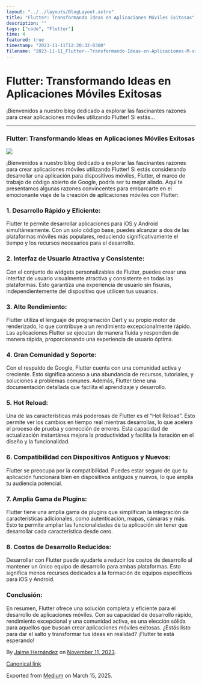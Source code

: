 ```yaml
---
layout: "../../layouts/BlogLayout.astro"
title: "Flutter: Transformando Ideas en Aplicaciones Móviles Exitosas"
description: ""
tags: ["code", "Flutter"]
time: 4
featured: true
timestamp: "2023-11-11T12:20:32-0300"
filename: "2023-11-11_Flutter--Transformando-Ideas-en-Aplicaciones-M-viles-Exitosas-6bf89b040e8e"
---
```


Flutter: Transformando Ideas en Aplicaciones Móviles Exitosas
=============================================================

¡Bienvenidos a nuestro blog dedicado a explorar las fascinantes razones para crear aplicaciones móviles utilizando Flutter! Si estás…

* * *

### Flutter: Transformando Ideas en Aplicaciones Móviles Exitosas

![](https://cdn-images-1.medium.com/max/800/0*W-ZTegJ9MCdQhrz5.png)

¡Bienvenidos a nuestro blog dedicado a explorar las fascinantes razones para crear aplicaciones móviles utilizando Flutter! Si estás considerando desarrollar una aplicación para dispositivos móviles, Flutter, el marco de trabajo de código abierto de Google, podría ser tu mejor aliado. Aquí te presentamos algunas razones convincentes para embarcarte en el emocionante viaje de la creación de aplicaciones móviles con Flutter:

### 1\. Desarrollo Rápido y Eficiente:

Flutter te permite desarrollar aplicaciones para iOS y Android simultáneamente. Con un solo código base, puedes alcanzar a dos de las plataformas móviles más populares, reduciendo significativamente el tiempo y los recursos necesarios para el desarrollo.

### 2\. Interfaz de Usuario Atractiva y Consistente:

Con el conjunto de widgets personalizables de Flutter, puedes crear una interfaz de usuario visualmente atractiva y consistente en todas las plataformas. Esto garantiza una experiencia de usuario sin fisuras, independientemente del dispositivo que utilicen tus usuarios.

### 3\. Alto Rendimiento:

Flutter utiliza el lenguaje de programación Dart y su propio motor de renderizado, lo que contribuye a un rendimiento excepcionalmente rápido. Las aplicaciones Flutter se ejecutan de manera fluida y responden de manera rápida, proporcionando una experiencia de usuario óptima.

### 4\. Gran Comunidad y Soporte:

Con el respaldo de Google, Flutter cuenta con una comunidad activa y creciente. Esto significa acceso a una abundancia de recursos, tutoriales, y soluciones a problemas comunes. Además, Flutter tiene una documentación detallada que facilita el aprendizaje y desarrollo.

### 5\. Hot Reload:

Una de las características más poderosas de Flutter es el “Hot Reload”. Esto permite ver los cambios en tiempo real mientras desarrollas, lo que acelera el proceso de prueba y corrección de errores. Esta capacidad de actualización instantánea mejora la productividad y facilita la iteración en el diseño y la funcionalidad.

### 6\. Compatibilidad con Dispositivos Antiguos y Nuevos:

Flutter se preocupa por la compatibilidad. Puedes estar seguro de que tu aplicación funcionará bien en dispositivos antiguos y nuevos, lo que amplía tu audiencia potencial.

### 7\. Amplia Gama de Plugins:

Flutter tiene una amplia gama de plugins que simplifican la integración de características adicionales, como autenticación, mapas, cámaras y más. Esto te permite ampliar las funcionalidades de tu aplicación sin tener que desarrollar cada característica desde cero.

### 8\. Costos de Desarrollo Reducidos:

Desarrollar con Flutter puede ayudarte a reducir los costos de desarrollo al mantener un único equipo de desarrollo para ambas plataformas. Esto significa menos recursos dedicados a la formación de equipos específicos para iOS y Android.

### Conclusión:

En resumen, Flutter ofrece una solución completa y eficiente para el desarrollo de aplicaciones móviles. Con su capacidad de desarrollo rápido, rendimiento excepcional y una comunidad activa, es una elección sólida para aquellos que buscan crear aplicaciones móviles exitosas. ¿Estás listo para dar el salto y transformar tus ideas en realidad? ¡Flutter te está esperando!

By [Jaime Hernández](https://medium.com/@devjaime) on [November 11, 2023](https://medium.com/p/6bf89b040e8e).

[Canonical link](https://medium.com/@devjaime/flutter-transformando-ideas-en-aplicaciones-m%C3%B3viles-exitosas-6bf89b040e8e)

Exported from [Medium](https://medium.com) on March 15, 2025.